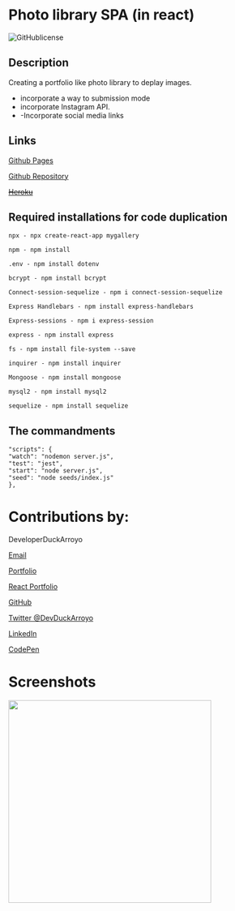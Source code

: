 # Photo library SPA (in react)
<link rel="icon" href="" />
<title>App name</title>

![GitHublicense](https://img.shields.io/npm/l/express?style=for-the-badge)

## Description

Creating a portfolio like photo library to deplay images. 
- incorporate a way to submission mode
- incorporate Instagram API.
- -Incorporate social media links

## Links

[Github Pages](https://duckarroyo.github.io/gallery)

[Github Repository](https://github.com/DuckArroyo/gallery)

~~[Heroku]()~~

## Required installations for code duplication
```
npx - npx create-react-app mygallery

npm - npm install

.env - npm install dotenv

bcrypt - npm install bcrypt

Connect-session-sequelize - npm i connect-session-sequelize

Express Handlebars - npm install express-handlebars

Express-sessions - npm i express-session

express - npm install express

fs - npm install file-system --save

inquirer - npm install inquirer

Mongoose - npm install mongoose

mysql2 - npm install mysql2

sequelize - npm install sequelize
```

## The commandments
```
"scripts": {
"watch": "nodemon server.js",
"test": "jest",
"start": "node server.js",
"seed": "node seeds/index.js"
},
```

# Contributions by:

DeveloperDuckArroyo

[Email](mailto:DeveloperDuckArroyo@gmail.com)

[Portfolio](https://duckarroyo.github.io/portfolio/)

[React Portfolio](https://peaceful-journey-85026.herokuapp.com/)

[GitHub](https://github.com/DuckArroyo)

[Twitter @DevDuckArroyo](https://twitter.com/DevDuckArroyo)

[LinkedIn](https://www.linkedin.com/in/duckarroyo)

[CodePen](https://codepen.io/DeveloperDuckArroyo)

# Screenshots

<img src="./.png" style="width: 400px">
